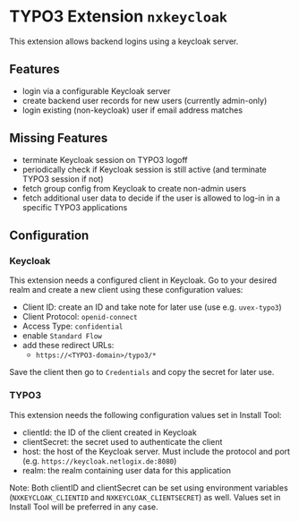 # TYPO3 Extension `nxkeycloak`

This extension allows backend logins using a keycloak server.

## Features
* login via a configurable Keycloak server
* create backend user records for new users (currently admin-only)
* login existing (non-keycloak) user if email address matches

## Missing Features
* terminate Keycloak session on TYPO3 logoff
* periodically check if Keycloak session is still active (and terminate TYPO3 session if not)
* fetch group config from Keycloak to create non-admin users
* fetch additional user data to decide if the user is allowed to log-in in a specific TYPO3 applications

## Configuration

### Keycloak
This extension needs a configured client in Keycloak. Go to your desired realm and create a new client using these 
configuration values:
* Client ID: create an ID and take note for later use (use e.g. `uvex-typo3`)
* Client Protocol: `openid-connect`
* Access Type: `confidential`
* enable `Standard Flow`
* add these redirect URLs:
  * `https://<TYPO3-domain>/typo3/*`

Save the client then go to `Credentials` and copy the secret for later use.

### TYPO3
This extension needs the following configuration values set in Install Tool:
* clientId: the ID of the client created in Keycloak
* clientSecret: the secret used to authenticate the client
* host: the host of the Keycloak server. Must include the protocol and port (e.g. `https://keycloak.netlogix.de:8080`)
* realm: the realm containing user data for this application

Note: Both clientID and clientSecret can be set using environment variables (`NXKEYCLOAK_CLIENTID` and `NXKEYCLOAK_CLIENTSECRET`) as well.
Values set in Install Tool will be preferred in any case.